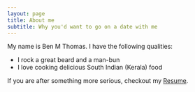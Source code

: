 ```yaml
---
layout: page
title: About me
subtitle: Why you'd want to go on a date with me
---
```


My name is Ben M Thomas. I have the following qualities:

- I rock a great beard and a man-bun
- I love cooking delicious South Indian (Kerala) food

If you are after something more serious, checkout my [Resume]().